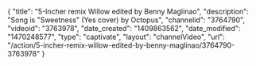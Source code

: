 {
    "title": "5-Incher remix Willow edited by Benny Maglinao",
    "description": "Song is \"Sweetness\" (Yes cover) by Octopus",
    "channelid": "3764790",
    "videoid": "3763978",
    "date_created": "1409863562",
    "date_modified": "1470248577",
    "type": "captivate",
    "layout": "channelVideo",
    "url": "\/action\/5-incher-remix-willow-edited-by-benny-maglinao\/3764790-3763978"
}